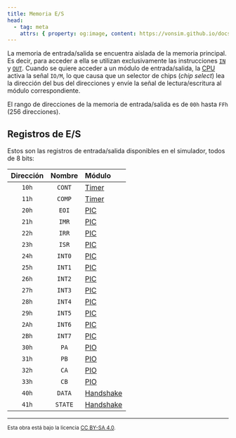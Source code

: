 ```yaml
---
title: Memoria E/S
head:
  - tag: meta
    attrs: { property: og:image, content: https://vonsim.github.io/docs/og/io/modules.png }
---
```


La memoria de entrada/salida se encuentra aislada de la memoria principal. Es decir, para acceder a ella se utilizan exclusivamente las instrucciones [`IN`](/docs/cpu/instructions/in/) y [`OUT`](/docs/cpu/instructions/out/). Cuando se quiere acceder a un módulo de entrada/salida, la [CPU](/docs/cpu/) activa la señal `IO/M`, lo que causa que un selector de chips (_chip select_) lea la dirección del bus del direcciones y envíe la señal de lectura/escritura al módulo correspondiente.

El rango de direcciones de la memoria de entrada/salida es de `00h` hasta `FFh` (256 direcciones).

## Registros de E/S

Estos son las registros de entrada/salida disponibles en el simulador, todos de 8 bits:

| Dirección | Nombre  | Módulo                                   |
| :-------: | :-----: | :--------------------------------------- |
|   `10h`   | `CONT`  | [Timer](/docs/io/modules/timer/)         |
|   `11h`   | `COMP`  | [Timer](/docs/io/modules/timer/)         |
|   `20h`   |  `EOI`  | [PIC](/docs/io/modules/pic/)             |
|   `21h`   |  `IMR`  | [PIC](/docs/io/modules/pic/)             |
|   `22h`   |  `IRR`  | [PIC](/docs/io/modules/pic/)             |
|   `23h`   |  `ISR`  | [PIC](/docs/io/modules/pic/)             |
|   `24h`   | `INT0`  | [PIC](/docs/io/modules/pic/)             |
|   `25h`   | `INT1`  | [PIC](/docs/io/modules/pic/)             |
|   `26h`   | `INT2`  | [PIC](/docs/io/modules/pic/)             |
|   `27h`   | `INT3`  | [PIC](/docs/io/modules/pic/)             |
|   `28h`   | `INT4`  | [PIC](/docs/io/modules/pic/)             |
|   `29h`   | `INT5`  | [PIC](/docs/io/modules/pic/)             |
|   `2Ah`   | `INT6`  | [PIC](/docs/io/modules/pic/)             |
|   `2Bh`   | `INT7`  | [PIC](/docs/io/modules/pic/)             |
|   `30h`   |  `PA`   | [PIO](/docs/io/modules/pio/)             |
|   `31h`   |  `PB`   | [PIO](/docs/io/modules/pio/)             |
|   `32h`   |  `CA`   | [PIO](/docs/io/modules/pio/)             |
|   `33h`   |  `CB`   | [PIO](/docs/io/modules/pio/)             |
|   `40h`   | `DATA`  | [Handshake](/docs/io/modules/handshake/) |
|   `41h`   | `STATE` | [Handshake](/docs/io/modules/handshake/) |

---

<small>Esta obra está bajo la licencia <a target="_blank" rel="license noopener noreferrer" href="http://creativecommons.org/licenses/by-sa/4.0/">CC BY-SA 4.0</a>.</small>
